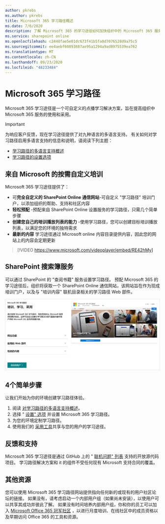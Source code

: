 ```yaml
---
author: pkrebs
ms.author: pkrebs
title: Microsoft 365 学习路径概述
ms.date: 7/6/2020
description: 了解 Microsoft 365 的学习途径如何加快组织中的 Microsoft 365 服务的使用和采用。 学习途径包括自定义 SharePoint Online web 部件和可轻松预配到 Microsoft 365 租户的新式 SharePoint Online 通信培训网站。
ms.service: sharepoint online
ms.openlocfilehash: c2448fae5e01dc673f41b5fa0d7076528d9a75c5
ms.sourcegitcommit: ee4aebf60893887ae95a1294a9ad8975539ea762
ms.translationtype: MT
ms.contentlocale: zh-CN
ms.lasthandoff: 09/23/2020
ms.locfileid: "48233484"
---
```

# <a name="microsoft-365-learning-pathways"></a>Microsoft 365 学习路径 
Microsoft 365 学习途径是一个可自定义的点播学习解决方案，旨在提高组织中 Microsoft 365 服务的使用和采用。    

> [!IMPORTANT]
> 为响应客户反馈，现在学习途径提供了对九种语言的多语言支持。 有关如何对学习路径启用多语言支持的信息和说明，请阅读下列主题： 
>- [学习路径的多语言支持概述](custom_overview_ml.md) 
>- [学习路径的设置选项](custom_setupoptions.md)  

## <a name="on-demand-custom-training-from-microsoft"></a>来自 Microsoft 的按需自定义培训

Microsoft 365 学习途径提供了：

- 可**完全自定义的 SharePoint Online 通信网站**-可自定义 "学习路径" 培训门户，以添加组织的帮助、支持和社区内容
- **轻松预配** -预配来自 SharePoint Online 设置服务的学习路径，只需几个简单步骤
- **创建您自己的培训播放列表的能力** -使用学习路径，您可以创建目标培训播放列表，以满足您的环境的独特需求
- **最新的内容** 学习途径通过 Microsoft online 内容目录提供内容，因此您的网站上的内容会定期更新

> [!VIDEO https://www.microsoft.com/videoplayer/embed/RE42hMy]

## <a name="sharepoint-look-book-service"></a>SharePoint 搜索簿服务
可以通过 SharePoint 的 "查阅书籍" 服务设置学习路径。 预配 Microsoft 365 的学习途径后，组织将获取一个 SharePoint Online 通信网站，该网站旨在作为现成培训门户，以及与 "培训内容" 联机目录相关的学习路径 Web 部件。 

![cg-provision.png](media/cg-provision.png)

## <a name="4-easy-steps"></a>4个简单步骤
让我们开始为你的环境创建学习路径体验。
1. 阅读 [对学习路径的多语言支持概述](custom_overview_ml.md)。 
2. 选择 " [设置" 选项](custom_setupoptions.md) 并设置 Microsoft 365 学习路径。  
3. 为您的环境定制学习路径。
4. 使用我们的 [采用工具](driveadoption.md)共享与您的用户的学习途径。

## <a name="feedback-and-support"></a>反馈和支持

Microsoft 365 学习途径是通过 GitHub 上的 " [联机问题" 列表](https://aka.ms/CustomLearningHelp) 支持的开放源代码项目。 学习路径解决方案和 it 的组件不受任何现有 Microsoft 支持合同的覆盖。  

## <a name="additional-resources"></a>其他资源
您可以使用 Microsoft 365 学习路径网站提供指向任何新的或现有的用户社区论坛的链接。 如果没有，请考虑启动一个内部用户组（如果尚未安装），以使用户可以共享其成功并彼此了解。  如果没有时间培养内部用户组，你和你的员工可以加入 [Microsoft Office 365 冠军社区](https://aka.ms/O365Champions) ，以进行月度培训、在线社区中的成员资格以及早期访问 Office 365 的工具和资源。